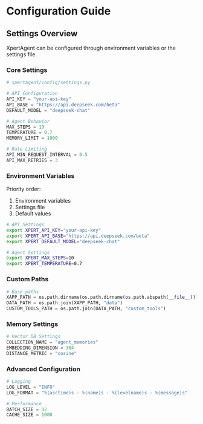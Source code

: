 # Configuration Guide

## Settings Overview

XpertAgent can be configured through environment variables or the settings file.

### Core Settings

```python
# xpertagent/config/settings.py

# API Configuration
API_KEY = "your-api-key"
API_BASE = "https://api.deepseek.com/beta"
DEFAULT_MODEL = "deepseek-chat"

# Agent Behavior
MAX_STEPS = 10
TEMPERATURE = 0.7
MEMORY_LIMIT = 1000

# Rate Limiting
API_MIN_REQUEST_INTERVAL = 0.5
API_MAX_RETRIES = 3
```

### Environment Variables

Priority order:
1. Environment variables
2. Settings file
3. Default values

```bash
# API Settings
export XPERT_API_KEY="your-api-key"
export XPERT_API_BASE="https://api.deepseek.com/beta"
export XPERT_DEFAULT_MODEL="deepseek-chat"

# Agent Settings
export XPERT_MAX_STEPS=10
export XPERT_TEMPERATURE=0.7
```

### Custom Paths

```python
# Base paths
XAPP_PATH = os.path.dirname(os.path.dirname(os.path.abspath(__file__)))
DATA_PATH = os.path.join(XAPP_PATH, "data")
CUSTOM_TOOLS_PATH = os.path.join(DATA_PATH, "custom_tools")
```

### Memory Settings

```python
# Vector DB Settings
COLLECTION_NAME = "agent_memories"
EMBEDDING_DIMENSION = 384
DISTANCE_METRIC = "cosine"
```

### Advanced Configuration

```python
# Logging
LOG_LEVEL = "INFO"
LOG_FORMAT = "%(asctime)s - %(name)s - %(levelname)s - %(message)s"

# Performance
BATCH_SIZE = 32
CACHE_SIZE = 1000